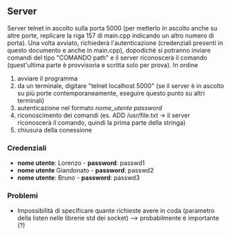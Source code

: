 ## Server

Server telnet in ascolto sulla porta 5000 (per metterlo in ascolto anche su altre porte, replicare la riga 157 di main.cpp indicando un altro numero di porta).
Una volta avviato, richiederà l'autenticazione (credenziali presenti in questo documento e anche in main.cpp), dopodichè si potranno inviare comandi 
del tipo "COMANDO path" e il server riconoscerà il comando (quest'ultima parte è provvisoria e scritta solo per prova). In ordine

1) avviare il programma
2) da un terminale, digitare "telnet localhost 5000" (se il server è in ascolto su più porte contemporaneamente, eseguire questo punto su altri terminali)
3) autenticazione nel formato *nome_utente password*
4) riconoscimento dei comandi (es. ADD /usr/file.txt -> il server riconoscerà il comando, quindi la prima parte della stringa)
5) chiusura della conessione

### Credenziali

- **nome utente**: Lorenzo - **password**: passwd1
- **nome utente** Giandonato -  **password**: passwd2
- **nome utente**: Bruno - **password**: passwd3

### Problemi
- Impossibilità di specificare quante richieste avere in coda (parametro della listen nelle librerie std dei socket) --> probabilmente è importante (?)
